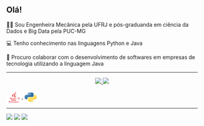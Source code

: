 ## Olá! 
🧑‍🎓 Sou Engenheira Mecânica pela UFRJ e pós-graduanda em ciência da Dados e Big Data pela PUC-MG

💻 Tenho conhecimento nas linguagens Python e Java

🎯 Procuro colaborar com o desenvolvimento de softwares em empresas de tecnologia utilizando a linguagem Java

--------------------------------------------------------------------------------------------------------------------------------------------------------------------
<div align="center">
  <a href="https://github.com/LeandraInacio">
  <img height="180em" src="https://github-readme-stats.vercel.app/api?username=LeandraInacio&show_icons=true&theme=calm&include_all_commits=true&count_private=true"/>
  <img height="180em" src="https://github-readme-stats.vercel.app/api/top-langs/?username=LeandraInacio&layout=compact&langs_count=7&theme=calm"/>
</div>
  <div style="display: inline_block"><br>
  <img align="center" alt="Rafa-Js" height="30" width="40" src="https://raw.githubusercontent.com/devicons/devicon/master/icons/java/java-plain.svg">
  <img align="center" alt="Rafa-Python" height="30" width="40" src="https://raw.githubusercontent.com/devicons/devicon/master/icons/python/python-original.svg">
</div>

  ------------------------------------------------------------------------------------------------------------------------------------------------------------------
  
  <div>
  <a href="https://www.linkedin.com/in/leandra-in%C3%A1cio-de-paula-01a47a145/" target="_blank"><img src="https://img.shields.io/badge/-LinkedIn-%230077B5?style=for-the-badge&logo=linkedin&logoColor=white" target="_blank"></a> 
      <a href = "mailto:leandrainaciodepaula@gmail.com"><img src="https://img.shields.io/badge/-Gmail-%23333?style=for-the-badge&logo=gmail&logoColor=white" target="_blank"></a>
  <a href="https://instagram.com/leandrainaciodepaula_" target="_blank"><img src="https://img.shields.io/badge/-Instagram-%23E4405F?style=for-the-badge&logo=instagram&logoColor=white" target="_blank"></a>
   
  </div>
  
